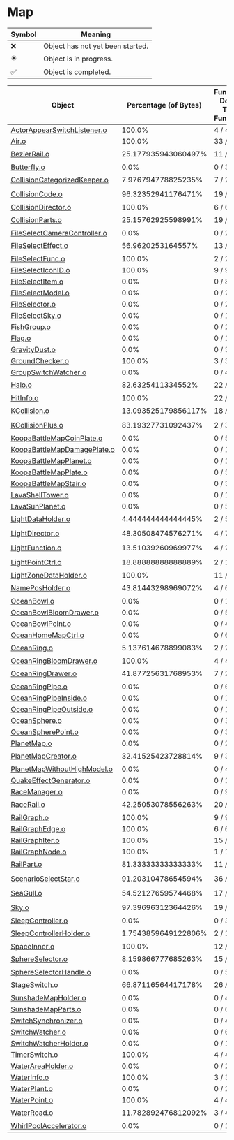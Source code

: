 # Map
| Symbol | Meaning 
| ------------- | ------------- 
| :x: | Object has not yet been started. 
| :eight_pointed_black_star: | Object is in progress. 
| :white_check_mark: | Object is completed. 


| Object | Percentage (of Bytes) | Functions Done / Total Functions | Percentage (Functions) | Status 
| ------------- | ------------- | ------------- | ------------- | ------------- 
| [ActorAppearSwitchListener.o](https://github.com/shibbo/Petari/blob/master/docs/lib/Map/ActorAppearSwitchListener.md) | 100.0% | 4 / 4 | 100.0% | :white_check_mark: 
| [Air.o](https://github.com/shibbo/Petari/blob/master/docs/lib/Map/Air.md) | 100.0% | 33 / 33 | 100.0% | :white_check_mark: 
| [BezierRail.o](https://github.com/shibbo/Petari/blob/master/docs/lib/Map/BezierRail.md) | 25.177935943060497% | 11 / 21 | 52.38095238095239% | :eight_pointed_black_star: 
| [Butterfly.o](https://github.com/shibbo/Petari/blob/master/docs/lib/Map/Butterfly.md) | 0.0% | 0 / 37 | 0.0% | :x: 
| [CollisionCategorizedKeeper.o](https://github.com/shibbo/Petari/blob/master/docs/lib/Map/CollisionCategorizedKeeper.md) | 7.976794778825235% | 7 / 24 | 29.166666666666668% | :eight_pointed_black_star: 
| [CollisionCode.o](https://github.com/shibbo/Petari/blob/master/docs/lib/Map/CollisionCode.md) | 96.32352941176471% | 19 / 20 | 95.0% | :eight_pointed_black_star: 
| [CollisionDirector.o](https://github.com/shibbo/Petari/blob/master/docs/lib/Map/CollisionDirector.md) | 100.0% | 6 / 6 | 100.0% | :white_check_mark: 
| [CollisionParts.o](https://github.com/shibbo/Petari/blob/master/docs/lib/Map/CollisionParts.md) | 25.15762925598991% | 19 / 30 | 63.33333333333333% | :eight_pointed_black_star: 
| [FileSelectCameraController.o](https://github.com/shibbo/Petari/blob/master/docs/lib/Map/FileSelectCameraController.md) | 0.0% | 0 / 28 | 0.0% | :x: 
| [FileSelectEffect.o](https://github.com/shibbo/Petari/blob/master/docs/lib/Map/FileSelectEffect.md) | 56.9620253164557% | 13 / 15 | 86.66666666666667% | :eight_pointed_black_star: 
| [FileSelectFunc.o](https://github.com/shibbo/Petari/blob/master/docs/lib/Map/FileSelectFunc.md) | 100.0% | 2 / 2 | 100.0% | :white_check_mark: 
| [FileSelectIconID.o](https://github.com/shibbo/Petari/blob/master/docs/lib/Map/FileSelectIconID.md) | 100.0% | 9 / 9 | 100.0% | :white_check_mark: 
| [FileSelectItem.o](https://github.com/shibbo/Petari/blob/master/docs/lib/Map/FileSelectItem.md) | 0.0% | 0 / 81 | 0.0% | :x: 
| [FileSelectModel.o](https://github.com/shibbo/Petari/blob/master/docs/lib/Map/FileSelectModel.md) | 0.0% | 0 / 25 | 0.0% | :x: 
| [FileSelector.o](https://github.com/shibbo/Petari/blob/master/docs/lib/Map/FileSelector.md) | 0.0% | 0 / 209 | 0.0% | :x: 
| [FileSelectSky.o](https://github.com/shibbo/Petari/blob/master/docs/lib/Map/FileSelectSky.md) | 0.0% | 0 / 10 | 0.0% | :x: 
| [FishGroup.o](https://github.com/shibbo/Petari/blob/master/docs/lib/Map/FishGroup.md) | 0.0% | 0 / 23 | 0.0% | :x: 
| [Flag.o](https://github.com/shibbo/Petari/blob/master/docs/lib/Map/Flag.md) | 0.0% | 0 / 13 | 0.0% | :x: 
| [GravityDust.o](https://github.com/shibbo/Petari/blob/master/docs/lib/Map/GravityDust.md) | 0.0% | 0 / 3 | 0.0% | :x: 
| [GroundChecker.o](https://github.com/shibbo/Petari/blob/master/docs/lib/Map/GroundChecker.md) | 100.0% | 3 / 3 | 100.0% | :white_check_mark: 
| [GroupSwitchWatcher.o](https://github.com/shibbo/Petari/blob/master/docs/lib/Map/GroupSwitchWatcher.md) | 0.0% | 0 / 4 | 0.0% | :x: 
| [Halo.o](https://github.com/shibbo/Petari/blob/master/docs/lib/Map/Halo.md) | 82.6325411334552% | 22 / 24 | 91.66666666666666% | :eight_pointed_black_star: 
| [HitInfo.o](https://github.com/shibbo/Petari/blob/master/docs/lib/Map/HitInfo.md) | 100.0% | 22 / 22 | 100.0% | :white_check_mark: 
| [KCollision.o](https://github.com/shibbo/Petari/blob/master/docs/lib/Map/KCollision.md) | 13.093525179856117% | 18 / 31 | 58.06451612903226% | :eight_pointed_black_star: 
| [KCollisionPlus.o](https://github.com/shibbo/Petari/blob/master/docs/lib/Map/KCollisionPlus.md) | 83.19327731092437% | 2 / 3 | 66.66666666666666% | :eight_pointed_black_star: 
| [KoopaBattleMapCoinPlate.o](https://github.com/shibbo/Petari/blob/master/docs/lib/Map/KoopaBattleMapCoinPlate.md) | 0.0% | 0 / 5 | 0.0% | :x: 
| [KoopaBattleMapDamagePlate.o](https://github.com/shibbo/Petari/blob/master/docs/lib/Map/KoopaBattleMapDamagePlate.md) | 0.0% | 0 / 15 | 0.0% | :x: 
| [KoopaBattleMapPlanet.o](https://github.com/shibbo/Petari/blob/master/docs/lib/Map/KoopaBattleMapPlanet.md) | 0.0% | 0 / 14 | 0.0% | :x: 
| [KoopaBattleMapPlate.o](https://github.com/shibbo/Petari/blob/master/docs/lib/Map/KoopaBattleMapPlate.md) | 0.0% | 0 / 5 | 0.0% | :x: 
| [KoopaBattleMapStair.o](https://github.com/shibbo/Petari/blob/master/docs/lib/Map/KoopaBattleMapStair.md) | 0.0% | 0 / 30 | 0.0% | :x: 
| [LavaShellTower.o](https://github.com/shibbo/Petari/blob/master/docs/lib/Map/LavaShellTower.md) | 0.0% | 0 / 12 | 0.0% | :x: 
| [LavaSunPlanet.o](https://github.com/shibbo/Petari/blob/master/docs/lib/Map/LavaSunPlanet.md) | 0.0% | 0 / 5 | 0.0% | :x: 
| [LightDataHolder.o](https://github.com/shibbo/Petari/blob/master/docs/lib/Map/LightDataHolder.md) | 4.444444444444445% | 2 / 5 | 40.0% | :eight_pointed_black_star: 
| [LightDirector.o](https://github.com/shibbo/Petari/blob/master/docs/lib/Map/LightDirector.md) | 48.30508474576271% | 4 / 7 | 57.14285714285714% | :eight_pointed_black_star: 
| [LightFunction.o](https://github.com/shibbo/Petari/blob/master/docs/lib/Map/LightFunction.md) | 13.51039260969977% | 4 / 23 | 17.391304347826086% | :eight_pointed_black_star: 
| [LightPointCtrl.o](https://github.com/shibbo/Petari/blob/master/docs/lib/Map/LightPointCtrl.md) | 18.88888888888889% | 2 / 11 | 18.181818181818183% | :eight_pointed_black_star: 
| [LightZoneDataHolder.o](https://github.com/shibbo/Petari/blob/master/docs/lib/Map/LightZoneDataHolder.md) | 100.0% | 11 / 11 | 100.0% | :white_check_mark: 
| [NamePosHolder.o](https://github.com/shibbo/Petari/blob/master/docs/lib/Map/NamePosHolder.md) | 43.81443298969072% | 4 / 6 | 66.66666666666666% | :eight_pointed_black_star: 
| [OceanBowl.o](https://github.com/shibbo/Petari/blob/master/docs/lib/Map/OceanBowl.md) | 0.0% | 0 / 16 | 0.0% | :x: 
| [OceanBowlBloomDrawer.o](https://github.com/shibbo/Petari/blob/master/docs/lib/Map/OceanBowlBloomDrawer.md) | 0.0% | 0 / 5 | 0.0% | :x: 
| [OceanBowlPoint.o](https://github.com/shibbo/Petari/blob/master/docs/lib/Map/OceanBowlPoint.md) | 0.0% | 0 / 4 | 0.0% | :x: 
| [OceanHomeMapCtrl.o](https://github.com/shibbo/Petari/blob/master/docs/lib/Map/OceanHomeMapCtrl.md) | 0.0% | 0 / 6 | 0.0% | :x: 
| [OceanRing.o](https://github.com/shibbo/Petari/blob/master/docs/lib/Map/OceanRing.md) | 5.137614678899083% | 2 / 21 | 9.523809523809524% | :eight_pointed_black_star: 
| [OceanRingBloomDrawer.o](https://github.com/shibbo/Petari/blob/master/docs/lib/Map/OceanRingBloomDrawer.md) | 100.0% | 4 / 4 | 100.0% | :white_check_mark: 
| [OceanRingDrawer.o](https://github.com/shibbo/Petari/blob/master/docs/lib/Map/OceanRingDrawer.md) | 41.87725631768953% | 7 / 21 | 33.33333333333333% | :eight_pointed_black_star: 
| [OceanRingPipe.o](https://github.com/shibbo/Petari/blob/master/docs/lib/Map/OceanRingPipe.md) | 0.0% | 0 / 6 | 0.0% | :x: 
| [OceanRingPipeInside.o](https://github.com/shibbo/Petari/blob/master/docs/lib/Map/OceanRingPipeInside.md) | 0.0% | 0 / 11 | 0.0% | :x: 
| [OceanRingPipeOutside.o](https://github.com/shibbo/Petari/blob/master/docs/lib/Map/OceanRingPipeOutside.md) | 0.0% | 0 / 11 | 0.0% | :x: 
| [OceanSphere.o](https://github.com/shibbo/Petari/blob/master/docs/lib/Map/OceanSphere.md) | 0.0% | 0 / 36 | 0.0% | :x: 
| [OceanSpherePoint.o](https://github.com/shibbo/Petari/blob/master/docs/lib/Map/OceanSpherePoint.md) | 0.0% | 0 / 3 | 0.0% | :x: 
| [PlanetMap.o](https://github.com/shibbo/Petari/blob/master/docs/lib/Map/PlanetMap.md) | 0.0% | 0 / 23 | 0.0% | :x: 
| [PlanetMapCreator.o](https://github.com/shibbo/Petari/blob/master/docs/lib/Map/PlanetMapCreator.md) | 32.41525423728814% | 9 / 39 | 23.076923076923077% | :eight_pointed_black_star: 
| [PlanetMapWithoutHighModel.o](https://github.com/shibbo/Petari/blob/master/docs/lib/Map/PlanetMapWithoutHighModel.md) | 0.0% | 0 / 4 | 0.0% | :x: 
| [QuakeEffectGenerator.o](https://github.com/shibbo/Petari/blob/master/docs/lib/Map/QuakeEffectGenerator.md) | 0.0% | 0 / 12 | 0.0% | :x: 
| [RaceManager.o](https://github.com/shibbo/Petari/blob/master/docs/lib/Map/RaceManager.md) | 0.0% | 0 / 95 | 0.0% | :x: 
| [RaceRail.o](https://github.com/shibbo/Petari/blob/master/docs/lib/Map/RaceRail.md) | 42.25053078556263% | 20 / 23 | 86.95652173913044% | :eight_pointed_black_star: 
| [RailGraph.o](https://github.com/shibbo/Petari/blob/master/docs/lib/Map/RailGraph.md) | 100.0% | 9 / 9 | 100.0% | :white_check_mark: 
| [RailGraphEdge.o](https://github.com/shibbo/Petari/blob/master/docs/lib/Map/RailGraphEdge.md) | 100.0% | 6 / 6 | 100.0% | :white_check_mark: 
| [RailGraphIter.o](https://github.com/shibbo/Petari/blob/master/docs/lib/Map/RailGraphIter.md) | 100.0% | 15 / 15 | 100.0% | :white_check_mark: 
| [RailGraphNode.o](https://github.com/shibbo/Petari/blob/master/docs/lib/Map/RailGraphNode.md) | 100.0% | 1 / 1 | 100.0% | :white_check_mark: 
| [RailPart.o](https://github.com/shibbo/Petari/blob/master/docs/lib/Map/RailPart.md) | 81.33333333333333% | 11 / 12 | 91.66666666666666% | :eight_pointed_black_star: 
| [ScenarioSelectStar.o](https://github.com/shibbo/Petari/blob/master/docs/lib/Map/ScenarioSelectStar.md) | 91.20310478654594% | 36 / 37 | 97.2972972972973% | :eight_pointed_black_star: 
| [SeaGull.o](https://github.com/shibbo/Petari/blob/master/docs/lib/Map/SeaGull.md) | 54.52127659574468% | 17 / 20 | 85.0% | :eight_pointed_black_star: 
| [Sky.o](https://github.com/shibbo/Petari/blob/master/docs/lib/Map/Sky.md) | 97.39696312364426% | 19 / 20 | 95.0% | :eight_pointed_black_star: 
| [SleepController.o](https://github.com/shibbo/Petari/blob/master/docs/lib/Map/SleepController.md) | 0.0% | 0 / 3 | 0.0% | :x: 
| [SleepControllerHolder.o](https://github.com/shibbo/Petari/blob/master/docs/lib/Map/SleepControllerHolder.md) | 1.7543859649122806% | 2 / 14 | 14.285714285714285% | :eight_pointed_black_star: 
| [SpaceInner.o](https://github.com/shibbo/Petari/blob/master/docs/lib/Map/SpaceInner.md) | 100.0% | 12 / 12 | 100.0% | :white_check_mark: 
| [SphereSelector.o](https://github.com/shibbo/Petari/blob/master/docs/lib/Map/SphereSelector.md) | 8.159866777685263% | 15 / 70 | 21.428571428571427% | :eight_pointed_black_star: 
| [SphereSelectorHandle.o](https://github.com/shibbo/Petari/blob/master/docs/lib/Map/SphereSelectorHandle.md) | 0.0% | 0 / 53 | 0.0% | :x: 
| [StageSwitch.o](https://github.com/shibbo/Petari/blob/master/docs/lib/Map/StageSwitch.md) | 66.87116564417178% | 26 / 31 | 83.87096774193549% | :eight_pointed_black_star: 
| [SunshadeMapHolder.o](https://github.com/shibbo/Petari/blob/master/docs/lib/Map/SunshadeMapHolder.md) | 0.0% | 0 / 4 | 0.0% | :x: 
| [SunshadeMapParts.o](https://github.com/shibbo/Petari/blob/master/docs/lib/Map/SunshadeMapParts.md) | 0.0% | 0 / 6 | 0.0% | :x: 
| [SwitchSynchronizer.o](https://github.com/shibbo/Petari/blob/master/docs/lib/Map/SwitchSynchronizer.md) | 0.0% | 0 / 4 | 0.0% | :x: 
| [SwitchWatcher.o](https://github.com/shibbo/Petari/blob/master/docs/lib/Map/SwitchWatcher.md) | 0.0% | 0 / 6 | 0.0% | :x: 
| [SwitchWatcherHolder.o](https://github.com/shibbo/Petari/blob/master/docs/lib/Map/SwitchWatcherHolder.md) | 0.0% | 0 / 11 | 0.0% | :x: 
| [TimerSwitch.o](https://github.com/shibbo/Petari/blob/master/docs/lib/Map/TimerSwitch.md) | 100.0% | 4 / 4 | 100.0% | :white_check_mark: 
| [WaterAreaHolder.o](https://github.com/shibbo/Petari/blob/master/docs/lib/Map/WaterAreaHolder.md) | 0.0% | 0 / 20 | 0.0% | :x: 
| [WaterInfo.o](https://github.com/shibbo/Petari/blob/master/docs/lib/Map/WaterInfo.md) | 100.0% | 3 / 3 | 100.0% | :white_check_mark: 
| [WaterPlant.o](https://github.com/shibbo/Petari/blob/master/docs/lib/Map/WaterPlant.md) | 0.0% | 0 / 20 | 0.0% | :x: 
| [WaterPoint.o](https://github.com/shibbo/Petari/blob/master/docs/lib/Map/WaterPoint.md) | 100.0% | 4 / 4 | 100.0% | :white_check_mark: 
| [WaterRoad.o](https://github.com/shibbo/Petari/blob/master/docs/lib/Map/WaterRoad.md) | 11.782892476812092% | 3 / 49 | 6.122448979591836% | :eight_pointed_black_star: 
| [WhirlPoolAccelerator.o](https://github.com/shibbo/Petari/blob/master/docs/lib/Map/WhirlPoolAccelerator.md) | 0.0% | 0 / 11 | 0.0% | :x: 

